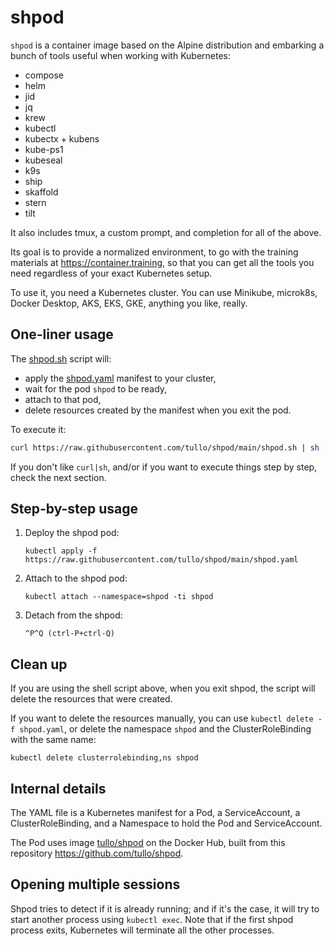 # shpod

`shpod` is a container image based on the Alpine distribution and embarking a bunch of tools useful when working with Kubernetes:

- compose
- helm
- jid
- jq
- krew
- kubectl
- kubectx + kubens
- kube-ps1
- kubeseal
- k9s
- ship
- skaffold
- stern
- tilt

It also includes tmux, a custom prompt, and completion for all of the above.

Its goal is to provide a normalized environment, to go with the training materials at https://container.training, so that you can get all the tools you need regardless of your exact Kubernetes setup.

To use it, you need a Kubernetes cluster. You can use Minikube, microk8s, Docker Desktop, AKS, EKS, GKE, anything you like, really.

## One-liner usage

The [shpod.sh](shpod.sh) script will:

- apply the [shpod.yaml](shpod.yaml) manifest to your cluster,
- wait for the pod `shpod` to be ready,
- attach to that pod,
- delete resources created by the manifest when you exit the pod.

To execute it:

```bash
curl https://raw.githubusercontent.com/tullo/shpod/main/shpod.sh | sh
```

If you don't like `curl|sh`, and/or if you want to execute things step by step, check the next section.

## Step-by-step usage

1. Deploy the shpod pod:

   `kubectl apply -f https://raw.githubusercontent.com/tullo/shpod/main/shpod.yaml`

2. Attach to the shpod pod:

   `kubectl attach --namespace=shpod -ti shpod`

3. Detach from the shpod:

   `^P^Q (ctrl-P+ctrl-Q)`

## Clean up

If you are using the shell script above, when you exit shpod, the script will delete the resources that were created.

If you want to delete the resources manually, you can use `kubectl delete -f shpod.yaml`, or delete the namespace `shpod` and the ClusterRoleBinding with the same name:

`kubectl delete clusterrolebinding,ns shpod`

## Internal details

The YAML file is a Kubernetes manifest for a Pod, a ServiceAccount, a ClusterRoleBinding, and a Namespace to hold the Pod and ServiceAccount.

The Pod uses image [tullo/shpod](https://hub.docker.com/r/tullo/shpod) on the Docker Hub, built from this repository https://github.com/tullo/shpod.

## Opening multiple sessions

Shpod tries to detect if it is already running; and if it's the case,
it will try to start another process using `kubectl exec`. Note that
if the first shpod process exits, Kubernetes will terminate all the
other processes.

